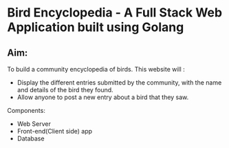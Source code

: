 # Bird Encyclopedia - A Full Stack Web Application built using Golang

## Aim:
To build a community encyclopedia of birds.
This website will :
- Display the different entries submitted by the community, with the name and details of the bird they found.
- Allow anyone to post a new entry about a bird that they saw.

Components:
- Web Server
- Front-end(Client side) app
- Database
